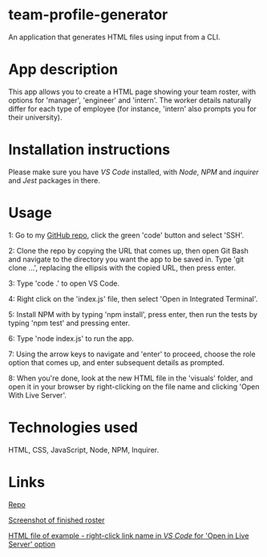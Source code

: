 # team-profile-generator

An application that generates HTML files using input from a CLI.

# App description

This app allows you to create a HTML page showing your team roster, with options for 'manager', 'engineer' and 'intern'. The worker details naturally differ for each type of employee (for instance, 'intern' also prompts you for their university).

# Installation instructions

Please make sure you have _VS Code_ installed, with _Node_, _NPM_ and _inquirer_ and _Jest_ packages in there.

# Usage

1: Go to my [GitHub repo](https://github.com/faithhopeandvanity/team-profile-generator), click the green 'code' button and select 'SSH'.

2: Clone the repo by copying the URL that comes up, then open Git Bash and navigate to the directory you want the app to be saved in. Type 'git clone ...', replacing the ellipsis with the copied URL, then press enter.

3: Type 'code .' to open VS Code.

4: Right click on the 'index.js' file, then select 'Open in Integrated Terminal'.

5: Install NPM with by typing 'npm install', press enter, then run the tests by typing 'npm test' and pressing enter.

6: Type 'node index.js' to run the app.

7: Using the arrow keys to navigate and 'enter' to proceed, choose the role option that comes up, and enter subsequent details as prompted.

8: When you're done, look at the new HTML file in the 'visuals' folder, and open it in your browser by right-clicking on the file name and clicking 'Open With Live Server'.

# Technologies used

HTML, CSS, JavaScript, Node, NPM, Inquirer.

# Links

[Repo](https://github.com/faithhopeandvanity/team-profile-generator)

[Screenshot of finished roster](/screenshot/myteam.jpg)

[HTML file of example - right-click link name in _VS Code_ for 'Open in Live Server' option](/exampleHTML/exampleroster.html)
